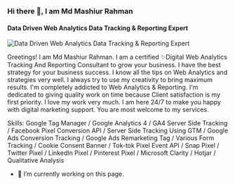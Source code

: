 ### Hi there 👋, I am Md Mashiur Rahman
#### Data Driven Web Analytics Data Tracking & Reporting Expert
![Data Driven Web Analytics Data Tracking & Reporting Expert]( https://media.licdn.com/dms/image/D5616AQGjkeGqeAk11A/profile-displaybackgroundimage-shrink_350_1400/0/1680886652423?e=1714003200&v=beta&t=4f85vOtotq-niFl-lSsLsAbr8S5AZICiWoxFQZDg_Bs)

Greetings! I am Md Mashiur Rahman. I am a certified ✨Digital Web Analytics Tracking And Reporting Consultant to grow your business. I have the best strategy for your business success. I know all the tips on Web Analytics and strategies very well. I always try to use my creativity to bring maximum results. I'm completely addicted to Web Analytics & Reporting. I'm dedicated to giving quality work on time because Client satisfaction is my first priority. I love my work very much. I am here 24/7 to make you happy with digital marketing support. You are most welcome to my services.

Skills: Google Tag Manager / Google Analytics 4 / GA4 Server Side Tracking / Facebook Pixel Conversion API / Server Side Tracking Using GTM / Google Ads Conversion Tracking / Google Ads Remarketing Tag / Various Form Tracking / Cookie Consent Banner / Tok-tok Pixel Event API / Snap Pixel / Twitter Pixel / LinkedIn Pixel / Pinterest Pixel / Microsoft Clarity / Hotjar / Qualitative Analysis

- 🔭 I’m currently working on this page. 




